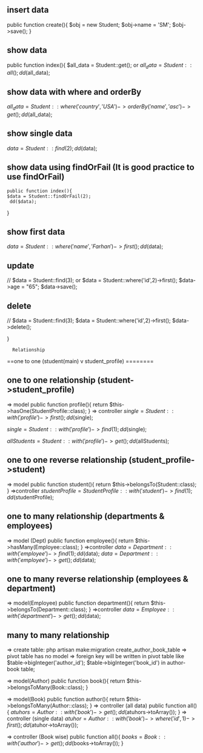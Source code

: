 

## insert data
public function create(){
    $obj = new Student;
    $obj->name = 'SM';
    $obj->save();
  }

## show data 
  public function index(){
    $all_data = Student::get(); or
    $all_data = Student::all();
        dd($all_data);

 ## show data with where and orderBy
 $all_data = Student::where('country','USA')->orderBy('name', 'asc')->get();
    dd($all_data);

 ## show single data
  $data = Student::find(2);
    dd($data);

## show data using findOrFail (It is good practice to use findOrFail)
    public function index(){
    $data = Student::findOrFail(2);
     dd($data);
   }

## show first data
  $data = Student::where('name', 'Farhan')->first();
   dd($data);



## update 

 // $data = Student::find(3); or
  $data = Student::where('id',2)->first();
  $data->age = "65";
  $data->save();

## delete 

  // $data = Student::find(3);
  $data = Student::where('id',2)->first();
  $data->delete();

  }

      Relationship 
   ==one to one (student(main) v student_profile) ========
## one to one relationship (student->student_profile)

=> model 
  public function profile(){
          return $this->hasOne(StudentProfile::class);
    }
=> controller
   $single = Student::with('profile')->first();
   dd($single);
  
  $single = Student::with('profile')->find(1);
  dd($single);

  $allStudents = Student::with('profile')->get();
  dd($allStudents);

## one to one reverse relationship (student_profile->student)

   => model 
     public function student(){
        return $this->belongsTo(Student::class);
    }
    =>controller
      $studentProfile = StudentProfile::with('student')->find(1);
      dd($studentProfile);

## one to many relationship (departments & employees)

=> model (Dept)
 public function employee(){
        return $this->hasMany(Employee::class);
    }
=>controller 
 $data = Department::with('employee')->find(1);
      dd($data);
    $data = Department::with('employee')->get();
       dd($data);

## one to many reverse relationship (employees & department)

=> model(Employee)
public function department(){
        return $this->belongsTo(Department::class);
    }
=>controller 
$data = Employee::with('department')->get();
       dd($data);

## many to many relationship
=> create table: php artisan make:migration create_author_book_table
=> pivot table has no model 
=> foreign key will be written in pivot table like $table->bigInteger('author_id');
            $table->bigInteger('book_id') in author-book table;

=> model(Author)
public function book(){
        return $this->belongsToMany(Book::class);
    }

=> model(Book)
public function author(){
        return $this->belongsToMany(Author::class);
    }
=> controller (all data)
 public function all(){
        $atuhors = Author::with('book')->get();
        dd($atuhors->toArray());
    }
=> controller (single data)
  $atuhor = Author::with('book')->where('id',1)->first();
        dd($atuhor->toArray());

=> controller (Book wise)
    public function all(){
         $books = Book::with('author')->get();
         dd($books->toArray());
    }

